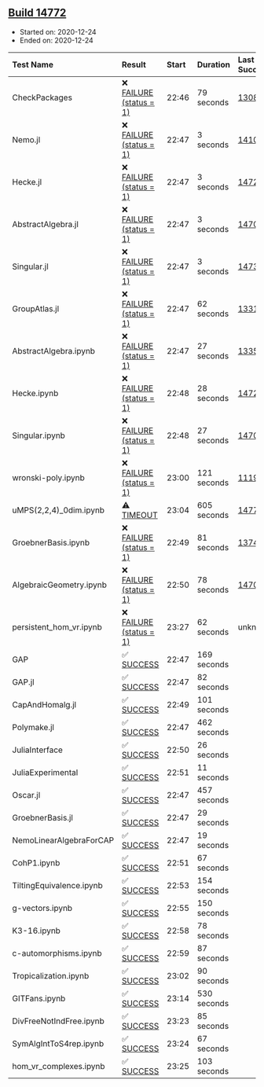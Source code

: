 ## [Build 14772](https://oscarci.mathematik.uni-kl.de/job/oscar/14772/)

* Started on: 2020-12-24
* Ended on: 2020-12-24

| Test Name    | Result | Start | Duration | Last Success | First Failure |
|:-------------|:-------|:------|:---------|:-------------|:--------------|
| CheckPackages | ❌ [FAILURE (status = 1)](https://oscarci.mathematik.uni-kl.de/job/oscar/14772/artifact/logs/build-14772/CheckPackages.log) | 22:46 | 79 seconds | [13085](https://oscarci.mathematik.uni-kl.de/job/oscar/13085/) | [13086](https://oscarci.mathematik.uni-kl.de/job/oscar/13086/) |
| Nemo.jl | ❌ [FAILURE (status = 1)](https://oscarci.mathematik.uni-kl.de/job/oscar/14772/artifact/logs/build-14772/Nemo.jl.log) | 22:47 | 3 seconds | [14101](https://oscarci.mathematik.uni-kl.de/job/oscar/14101/) | [14102](https://oscarci.mathematik.uni-kl.de/job/oscar/14102/) |
| Hecke.jl | ❌ [FAILURE (status = 1)](https://oscarci.mathematik.uni-kl.de/job/oscar/14772/artifact/logs/build-14772/Hecke.jl.log) | 22:47 | 3 seconds | [14723](https://oscarci.mathematik.uni-kl.de/job/oscar/14723/) | [14724](https://oscarci.mathematik.uni-kl.de/job/oscar/14724/) |
| AbstractAlgebra.jl | ❌ [FAILURE (status = 1)](https://oscarci.mathematik.uni-kl.de/job/oscar/14772/artifact/logs/build-14772/AbstractAlgebra.jl.log) | 22:47 | 3 seconds | [14701](https://oscarci.mathematik.uni-kl.de/job/oscar/14701/) | [14702](https://oscarci.mathematik.uni-kl.de/job/oscar/14702/) |
| Singular.jl | ❌ [FAILURE (status = 1)](https://oscarci.mathematik.uni-kl.de/job/oscar/14772/artifact/logs/build-14772/Singular.jl.log) | 22:47 | 3 seconds | [14732](https://oscarci.mathematik.uni-kl.de/job/oscar/14732/) | [14733](https://oscarci.mathematik.uni-kl.de/job/oscar/14733/) |
| GroupAtlas.jl | ❌ [FAILURE (status = 1)](https://oscarci.mathematik.uni-kl.de/job/oscar/14772/artifact/logs/build-14772/GroupAtlas.jl.log) | 22:47 | 62 seconds | [13311](https://oscarci.mathematik.uni-kl.de/job/oscar/13311/) | [13312](https://oscarci.mathematik.uni-kl.de/job/oscar/13312/) |
| AbstractAlgebra.ipynb | ❌ [FAILURE (status = 1)](https://oscarci.mathematik.uni-kl.de/job/oscar/14772/artifact/logs/build-14772/AbstractAlgebra.ipynb.log) | 22:47 | 27 seconds | [13355](https://oscarci.mathematik.uni-kl.de/job/oscar/13355/) | [13356](https://oscarci.mathematik.uni-kl.de/job/oscar/13356/) |
| Hecke.ipynb | ❌ [FAILURE (status = 1)](https://oscarci.mathematik.uni-kl.de/job/oscar/14772/artifact/logs/build-14772/Hecke.ipynb.log) | 22:48 | 28 seconds | [14723](https://oscarci.mathematik.uni-kl.de/job/oscar/14723/) | [14724](https://oscarci.mathematik.uni-kl.de/job/oscar/14724/) |
| Singular.ipynb | ❌ [FAILURE (status = 1)](https://oscarci.mathematik.uni-kl.de/job/oscar/14772/artifact/logs/build-14772/Singular.ipynb.log) | 22:48 | 27 seconds | [14701](https://oscarci.mathematik.uni-kl.de/job/oscar/14701/) | [14702](https://oscarci.mathematik.uni-kl.de/job/oscar/14702/) |
| wronski-poly.ipynb | ❌ [FAILURE (status = 1)](https://oscarci.mathematik.uni-kl.de/job/oscar/14772/artifact/logs/build-14772/wronski-poly.ipynb.log) | 23:00 | 121 seconds | [11192](https://oscarci.mathematik.uni-kl.de/job/oscar/11192/) | [11193](https://oscarci.mathematik.uni-kl.de/job/oscar/11193/) |
| uMPS(2,2,4)_0dim.ipynb | ⚠ [TIMEOUT](https://oscarci.mathematik.uni-kl.de/job/oscar/14772/artifact/logs/build-14772/uMPS-2-2-4-_0dim.ipynb.log) | 23:04 | 605 seconds | [14771](https://oscarci.mathematik.uni-kl.de/job/oscar/14771/) | [14772](https://oscarci.mathematik.uni-kl.de/job/oscar/14772/) |
| GroebnerBasis.ipynb | ❌ [FAILURE (status = 1)](https://oscarci.mathematik.uni-kl.de/job/oscar/14772/artifact/logs/build-14772/GroebnerBasis.ipynb.log) | 22:49 | 81 seconds | [13748](https://oscarci.mathematik.uni-kl.de/job/oscar/13748/) | [13749](https://oscarci.mathematik.uni-kl.de/job/oscar/13749/) |
| AlgebraicGeometry.ipynb | ❌ [FAILURE (status = 1)](https://oscarci.mathematik.uni-kl.de/job/oscar/14772/artifact/logs/build-14772/AlgebraicGeometry.ipynb.log) | 22:50 | 78 seconds | [14701](https://oscarci.mathematik.uni-kl.de/job/oscar/14701/) | [14702](https://oscarci.mathematik.uni-kl.de/job/oscar/14702/) |
| persistent_hom_vr.ipynb | ❌ [FAILURE (status = 1)](https://oscarci.mathematik.uni-kl.de/job/oscar/14772/artifact/logs/build-14772/persistent_hom_vr.ipynb.log) | 23:27 | 62 seconds | unknown | unknown |
| GAP | ✅ [SUCCESS](https://oscarci.mathematik.uni-kl.de/job/oscar/14772/artifact/logs/build-14772/GAP.log) | 22:47 | 169 seconds |  |  |
| GAP.jl | ✅ [SUCCESS](https://oscarci.mathematik.uni-kl.de/job/oscar/14772/artifact/logs/build-14772/GAP.jl.log) | 22:47 | 82 seconds |  |  |
| CapAndHomalg.jl | ✅ [SUCCESS](https://oscarci.mathematik.uni-kl.de/job/oscar/14772/artifact/logs/build-14772/CapAndHomalg.jl.log) | 22:49 | 101 seconds |  |  |
| Polymake.jl | ✅ [SUCCESS](https://oscarci.mathematik.uni-kl.de/job/oscar/14772/artifact/logs/build-14772/Polymake.jl.log) | 22:47 | 462 seconds |  |  |
| JuliaInterface | ✅ [SUCCESS](https://oscarci.mathematik.uni-kl.de/job/oscar/14772/artifact/logs/build-14772/JuliaInterface.log) | 22:50 | 26 seconds |  |  |
| JuliaExperimental | ✅ [SUCCESS](https://oscarci.mathematik.uni-kl.de/job/oscar/14772/artifact/logs/build-14772/JuliaExperimental.log) | 22:51 | 11 seconds |  |  |
| Oscar.jl | ✅ [SUCCESS](https://oscarci.mathematik.uni-kl.de/job/oscar/14772/artifact/logs/build-14772/Oscar.jl.log) | 22:47 | 457 seconds |  |  |
| GroebnerBasis.jl | ✅ [SUCCESS](https://oscarci.mathematik.uni-kl.de/job/oscar/14772/artifact/logs/build-14772/GroebnerBasis.jl.log) | 22:47 | 29 seconds |  |  |
| NemoLinearAlgebraForCAP | ✅ [SUCCESS](https://oscarci.mathematik.uni-kl.de/job/oscar/14772/artifact/logs/build-14772/NemoLinearAlgebraForCAP.log) | 22:47 | 19 seconds |  |  |
| CohP1.ipynb | ✅ [SUCCESS](https://oscarci.mathematik.uni-kl.de/job/oscar/14772/artifact/logs/build-14772/CohP1.ipynb.log) | 22:51 | 67 seconds |  |  |
| TiltingEquivalence.ipynb | ✅ [SUCCESS](https://oscarci.mathematik.uni-kl.de/job/oscar/14772/artifact/logs/build-14772/TiltingEquivalence.ipynb.log) | 22:53 | 154 seconds |  |  |
| g-vectors.ipynb | ✅ [SUCCESS](https://oscarci.mathematik.uni-kl.de/job/oscar/14772/artifact/logs/build-14772/g-vectors.ipynb.log) | 22:55 | 150 seconds |  |  |
| K3-16.ipynb | ✅ [SUCCESS](https://oscarci.mathematik.uni-kl.de/job/oscar/14772/artifact/logs/build-14772/K3-16.ipynb.log) | 22:58 | 78 seconds |  |  |
| c-automorphisms.ipynb | ✅ [SUCCESS](https://oscarci.mathematik.uni-kl.de/job/oscar/14772/artifact/logs/build-14772/c-automorphisms.ipynb.log) | 22:59 | 87 seconds |  |  |
| Tropicalization.ipynb | ✅ [SUCCESS](https://oscarci.mathematik.uni-kl.de/job/oscar/14772/artifact/logs/build-14772/Tropicalization.ipynb.log) | 23:02 | 90 seconds |  |  |
| GITFans.ipynb | ✅ [SUCCESS](https://oscarci.mathematik.uni-kl.de/job/oscar/14772/artifact/logs/build-14772/GITFans.ipynb.log) | 23:14 | 530 seconds |  |  |
| DivFreeNotIndFree.ipynb | ✅ [SUCCESS](https://oscarci.mathematik.uni-kl.de/job/oscar/14772/artifact/logs/build-14772/DivFreeNotIndFree.ipynb.log) | 23:23 | 85 seconds |  |  |
| SymAlgIntToS4rep.ipynb | ✅ [SUCCESS](https://oscarci.mathematik.uni-kl.de/job/oscar/14772/artifact/logs/build-14772/SymAlgIntToS4rep.ipynb.log) | 23:24 | 67 seconds |  |  |
| hom_vr_complexes.ipynb | ✅ [SUCCESS](https://oscarci.mathematik.uni-kl.de/job/oscar/14772/artifact/logs/build-14772/hom_vr_complexes.ipynb.log) | 23:25 | 103 seconds |  |  |
